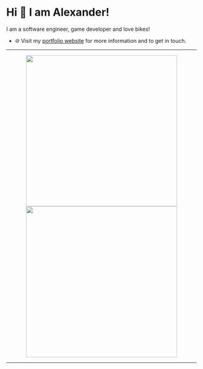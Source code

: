 
# Hi 👋 I am Alexander! 
I am a software engineer, game developer and love bikes!

- 🌐 Visit my [portfolio website](http://keegooroomie.tilda.ws) for more information and to get in touch.
---

<p align="center">
  <img src="https://github-readme-stats.vercel.app/api?username=keegooroomie&show_icons=true&theme=dark" width="400">
  <img src="https://github-readme-streak-stats.herokuapp.com?user=keegooroomie&theme=dark&hide_border=true" width="400">
</p>

---
